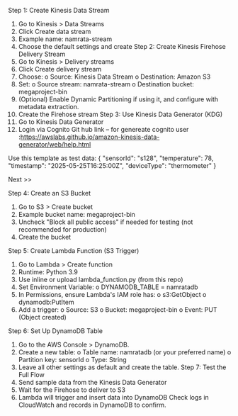 Step 1: Create Kinesis Data Stream
1.	Go to Kinesis > Data Streams
2.	Click Create data stream
3.	Example name: namrata-stream
4.	Choose the default settings and create
Step 2: Create Kinesis Firehose Delivery Stream
1.	Go to Kinesis > Delivery streams
2.	Click Create delivery stream
3.	Choose:
o	Source: Kinesis Data Stream
o	Destination: Amazon S3
4.	Set:
o	Source stream: namrata-stream
o	Destination bucket: megaproject-bin
5.	(Optional) Enable Dynamic Partitioning if using it, and configure with metadata extraction.
6.	Create the Firehose stream
Step 3: Use Kinesis Data Generator (KDG)
1.	Go to Kinesis Data Generator
2.	Login via Cognito
Git hub link – for genereate cognito user :https://awslabs.github.io/amazon-kinesis-data-generator/web/help.html
 
Use this template as test data:
{
  "sensorId": "s128",
  "temperature": 78,
  "timestamp": "2025-05-25T16:25:00Z",
  "deviceType": "thermometer"
}

 
Next >>
 

Step 4: Create an S3 Bucket
1.	Go to S3 > Create bucket
2.	Example bucket name: megaproject-bin
3.	Uncheck "Block all public access" if needed for testing (not recommended for production)
4.	Create the bucket
 

Step 5: Create Lambda Function (S3 Trigger)
1.	Go to Lambda > Create function
2.	Runtime: Python 3.9
3.	Use inline or upload lambda_function.py (from this repo)
4.	Set Environment Variable:
o	DYNAMODB_TABLE = namratadb
5.	In Permissions, ensure Lambda's IAM role has:
o	s3:GetObject
o	dynamodb:PutItem
6.	Add a trigger:
o	Source: S3
o	Bucket: megaproject-bin
o	Event: PUT (Object created)


 


Step 6: Set Up DynamoDB Table
1.	Go to the AWS Console > DynamoDB.
2.	Create a new table:
o	Table name: namratadb (or your preferred name)
o	Partition key: sensorId
o	Type: String
3.	Leave all other settings as default and create the table.
Step 7: Test the Full Flow
1.	Send sample data from the Kinesis Data Generator
2.	Wait for the Firehose to deliver to S3
3.	Lambda will trigger and insert data into DynamoDB
Check logs in CloudWatch and records in DynamoDB to confirm.


 


 



